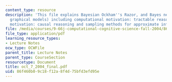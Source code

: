 ```yaml
---
content_type: resource
description: 'This file explains Bayesian Ockham''s Razor, and Bayes nets (directed
  graphical models) including computational motivation: tractable reasoning, cognitive
  motivation: causal reasoning and sampling methods for approximate inference.'
file: /media/courses/9-66j-computational-cognitive-science-fall-2004/86f460b09c18f12a8f4d75bfd3efd95e_oct_7_2004_final.pdf
file_type: application/pdf
learning_resource_types:
- Lecture Notes
ocw_type: OCWFile
parent_title: Lecture Notes
parent_type: CourseSection
resourcetype: Document
title: oct_7_2004_final.pdf
uid: 86f460b0-9c18-f12a-8f4d-75bfd3efd95e
---
```

